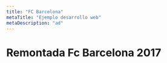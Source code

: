 ```yaml
---
title: "FC Barcelona"
metaTitle: "Ejemplo desarrollo web"
metaDescription: "ad"
---
```



# Remontada Fc Barcelona 2017
<YouTube youTubeId="B4e1h_t_sac" />
